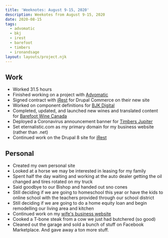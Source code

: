 ```yaml
---
title: 'Weeknotes: August 9-15, 2020'
description: Weekotes from August 9-15, 2020
date: 2020-08-15
tags:
  - advomatic
  - bkj
  - irest
  - barefoot
  - timbers
  - ironandsage
layout: layouts/project.njk
---
```


## Work
- Worked 31.5 hours
- Finished working on a project with [Advomatic](https://www.advomatic.com)
- Signed contract with [iRest](https://www.irest.org) for Drupal Commerce on their new site
- Worked on component definitions for [BJK Digital](https://www.bkjdigital.com)
- Completed, updated, and launched new wines and translated content for [Barefoot Wine Canada](https://www.barefootwine.ca)
- Deployed a Coronavirus announcement banner for [Timbers Jupiter](https://www.timbersjupiter.com)
- Set eternalistic.com as my primary domain for my business website (rather than .net)
- Continued work on the Drupal 8 site for [iRest](https://www.irest.org)

## Personal
- Created my own personal site
- Looked at a horse we may be interested in leasing for my family
- Spent half the day waiting and working at the auto dealer getting the oil changed and tires rotated on my truck
- Said goodbye to our Bishop and handed out sno cones
- Still deciding if we are going to homeschool this year or have the kids to online school with the teachers provided through our school district
- Still deciding if we are going to do a home equity loan and begin remodelling our living area and kitchen
- Continued work on my [wife's business website](https://www.ironandsageinteriors.com)
- Cooked a T-bone steak from a cow we just had butchered (so good)
- Cleaned out the garage and sold a bunch of stuff on Facebook Marketplace. And gave away a ton more stuff.
